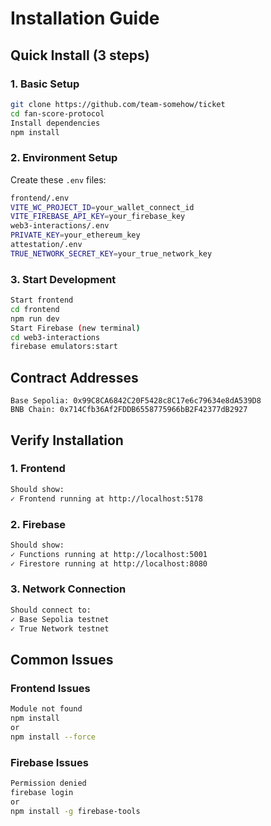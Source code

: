 # Installation Guide

## Quick Install (3 steps)

### 1. Basic Setup
```bash
git clone https://github.com/team-somehow/ticket
cd fan-score-protocol
Install dependencies
npm install
```


### 2. Environment Setup
Create these `.env` files:
```bash
frontend/.env
VITE_WC_PROJECT_ID=your_wallet_connect_id
VITE_FIREBASE_API_KEY=your_firebase_key
web3-interactions/.env
PRIVATE_KEY=your_ethereum_key
attestation/.env
TRUE_NETWORK_SECRET_KEY=your_true_network_key
```

### 3. Start Development
```bash
Start frontend
cd frontend
npm run dev
Start Firebase (new terminal)
cd web3-interactions
firebase emulators:start
```

## Contract Addresses

```
Base Sepolia: 0x99C8CA6842C20F5428c8C17e6c79634e8dA539D8
BNB Chain: 0x714Cfb36Af2FDDB6558775966bB2F42377dB2927
```

## Verify Installation

### 1. Frontend

```bash
Should show:
✓ Frontend running at http://localhost:5178
```


### 2. Firebase
```bash
Should show:
✓ Functions running at http://localhost:5001
✓ Firestore running at http://localhost:8080
```
### 3. Network Connection
```bash
Should connect to:
✓ Base Sepolia testnet
✓ True Network testnet
```
## Common Issues

### Frontend Issues
```bash
Module not found
npm install
or
npm install --force
```

### Firebase Issues
```bash
Permission denied
firebase login
or
npm install -g firebase-tools
```
